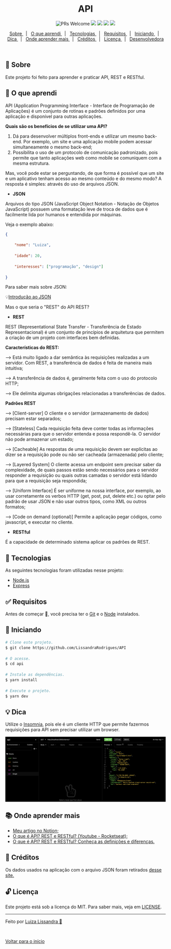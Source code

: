  <div align="center" id="top"> </div>

<h1 align="center"> API </h1>

<p align="center">
   <img src="https://img.shields.io/badge/progress-100%25-brightgreen.svg" alt="PRs Welcome">
   <img src = "https://img.shields.io/github/issues/LissandraRodrigues/API" />
   <img src = "https://img.shields.io/github/forks/LissandraRodrigues/API" />
   <img src = "https://img.shields.io/github/stars/LissandraRodrigues/API" />
   <img src = "https://camo.githubusercontent.com/ceb264b271ea36fdd2755c5ce616adcd4e5ea503de3a8b5aa0770a71c89cfabd/68747470733a2f2f696d672e736869656c64732e696f2f6769746875622f6c6963656e73652f6c756b656d6f72616c65732f726f636b657473686f65732d72656163742d6e61746976652e737667" />
	
</p>	

<p align="center">
  <a href="#dart-sobre"> Sobre </a> &#xa0; | &#xa0; 
  <a href="#muscle-o-que-aprendi"> O que aprendi </a> &#xa0; | &#xa0;
  <a href="#rocket-tecnologias"> Tecnologias </a> &#xa0; | &#xa0;
  <a href="#white_check_mark-requisitos"> Requisitos </a> &#xa0; | &#xa0;
  <a href="#checkered_flag-iniciando"> Iniciando </a> &#xa0; | &#xa0;
  <a href="#bulb-dica"> Dica </a> &#xa0; | &#xa0;
  <a href="#books-onde-aprender-mais"> Onde aprender mais </a> &#xa0; | &#xa0;
  <a href="#facepunch-créditos"> Créditos </a> &#xa0; | &#xa0;
  <a href="#unlock-licença"> Licença </a> &#xa0; | &#xa0;
  <a href="https://www.linkedin.com/in/luiza-lissandra/" target="_blank"> Desenvolvedora </a>
</p>

<br>

## :dart: Sobre ##

Este projeto foi feito para aprender e praticar API, REST e RESTful.

## :muscle: O que aprendi ##

API (Application Programming Interface - Interface de Programação de Aplicações) é um conjunto de rotinas e padrões definidos por uma aplicação e disponível para outras aplicações.

**Quais são os benefícios de se utilizar uma API?**

1. Dá para desenvolver múltiplos front-ends e utilizar um mesmo back-end. Por exemplo, um site e uma aplicação mobile podem acessar simultaneamente o mesmo back-end;
2. Possibilita o uso de um protocolo de comunicação padronizado, pois permite que tanto aplicações web como mobile se comuniquem com a mesma estrutura.

Mas, você pode estar se perguntando, de que forma é possível que um site e um aplicativo tenham acesso ao mesmo conteúdo e do mesmo modo? A resposta é simples: através do uso de arquivos JSON.

- **JSON**

Arquivos do tipo JSON (JavaScript Object Notation - Notação de Objetos JavaScript) possuem uma formatação leve de troca de dados que é facilmente lida por humanos e entendida por máquinas.

Veja o exemplo abaixo:

```json
{

	"nome": "Luiza",

	"idade": 20,

	"interesses": ["programação", "design"]

}
```

Para saber mais sobre JSON:

 :bulb:[Introdução ao JSON](https://www.json.org/json-pt.html)

Mas o que seria o "REST" do API REST?

- **REST**

REST (Representational State Transfer - Transferência de Estado Representacional) é um conjunto de princípios de arquitetura que permitem a criação de um projeto com interfaces bem definidas.

**Características do REST:**

—>  Está muito ligado a dar semântica às requisições realizadas a um servidor. Com REST, a transferência de dados é feita de maneira mais intuitiva;

—> A transferência de dados é, geralmente feita com o uso do protocolo HTTP;

—> Ele delimita algumas obrigações relacionadas a transferências de dados.

**Padrões REST**

—> [Client-server] O cliente e o servidor (armazenamento de dados) precisam estar separados;

—> [Stateless] Cada requisição feita deve conter todas as informações necessárias para que o servidor entenda e possa respondê-la. O servidor não pode armazenar um estado;

—> [Cacheable] As respostas de uma requisição devem ser explícitas ao dizer se a requisição pode ou não ser cacheada (armazenada) pelo cliente;

—> [Layered System] O cliente acessa um endpoint sem precisar saber da complexidade, de quais passos estão sendo necessários para o servidor responder a requisição ou quais outras camadas o servidor está lidando para que a requisição seja respondida;

—> [Uniform Interface] É ser uniforme na nossa interface, por exemplo, ao usar corretamente os verbos HTTP (get, post, put, delete etc.) ou optar pelo padrão de usar JSON e não usar outros tipos, como XML ou outros formatos;

—> [Code on demand (optional)] Permite a aplicação pegar códigos, como javascript, e executar no cliente.

- **RESTful**

É a capacidade de determinado sistema aplicar os padrões de REST.

## :rocket: Tecnologias ##

As seguintes tecnologias foram utilizadas nesse projeto:

- [Node.js](https://nodejs.org/en/)
- [Express](https://expressjs.com/pt-br/)

## :white_check_mark: Requisitos ##

Antes de começar :checkered_flag:, você precisa ter o [Git](https://git-scm.com) e o [Node](https://nodejs.org/en/) instalados.

## :checkered_flag: Iniciando ##

```bash
# Clone este projeto.
$ git clone https://github.com/LissandraRodrigues/API

# O acesse.
$ cd api

# Instale as dependências.
$ yarn install

# Execute o projeto.
$ yarn dev
```

## :bulb: Dica ##

Utilize o <a href='https://insomnia.rest/'>Insomnia</a>, pois ele é um cliente HTTP que permite fazermos requisições para API sem precisar utilizar um browser.

<img align = "center" src = "insomnia.png" />


## :books: Onde aprender mais ##

- <a href='https://www.notion.so/Back-end-com-Node-js-2fbb8dc716f84b229b11c0828136d411'> Meu artigo no Notion; </a> 
- <a href='https://www.youtube.com/watch?v=ghTrp1x_1As'> O que é API? REST e RESTful? (Youtube - Rocketseat); </a>
- <a href='https://becode.com.br/o-que-e-api-rest-e-restful/'> O que é API? REST e RESTful? Conheça as definições e diferenças. </a>


## :facepunch: Créditos ##

Os dados usados na aplicação com o arquivo JSON foram retirados <a href='https://jsonplaceholder.typicode.com/users'> desse site. </a>

## :unlock: Licença ##

Este projeto está sob a licença do MIT. Para saber mais, veja em [LICENSE](LICENSE).

<hr/>

Feito por <a href="https://www.linkedin.com/in/luiza-lissandra/" target="_blank"> Luiza Lissandra :rocket: </a>

&#xa0;

<a href="#top"> Voltar para o início </a>
